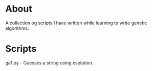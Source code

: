 About
=====

A collection og scripts I have written while learning to write genetic algorithms.


Scripts
=======

ga1.py - Guesses a string using evolution.
